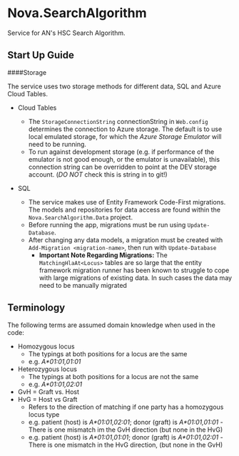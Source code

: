 # Nova.SearchAlgorithm
Service for AN's HSC Search Algorithm.

## Start Up Guide

####Storage

The service uses two storage methods for different data, SQL and Azure Cloud Tables.

- Cloud Tables
    - The `StorageConnectionString` connectionString in `Web.config` determines the connection to Azure storage. 
    The default is to use local emulated storage, for which the *Azure Storage Emulator* will need to be running. 
    - To run against development storage (e.g. if performance of the emulator is not good enough, or the emulator is 
    unavailable), this connection string can be overridden to point at the DEV storage account. (*DO NOT* check this is string in to git!)
    
- SQL
    - The service makes use of Entity Framework Code-First migrations. The models and repositories for data access
    are found within the `Nova.SearchAlgorithm.Data` project.
    - Before running the app, migrations must be run using `Update-Database`. 
    - After changing any data models, a migration must be created with `Add-Migration <migration-name>`, then run with `Update-Database`
      - **Important Note Regarding Migrations:** The `MatchingHlaAt<Locus>` tables are so large that the entity framework 
      migration runner has been known to struggle to cope with large migrations of existing data. 
     In such cases the data may need to be manually migrated
     
     

## Terminology

The following terms are assumed domain knowledge when used in the code:

* Homozygous locus
  - The typings at both positions for a locus are the same
  - e.g. *A\*01:01,01:01*
* Heterozygous locus
  - The typings at both positions for a locus are not the same
  - e.g. *A\*01:01,02:01*
* GvH = Graft vs. Host 
* HvG = Host vs Graft
  - Refers to the direction of matching if one party has a homozygous locus type
  - e.g. patient (host) is *A\*01:01,02:01*; donor (graft) is *A\*01:01,01:01* - There is one mismatch im the GvH direction (but none in the HvG)
  - e.g. patient (host) is *A\*01:01,01:01*; donor (graft) is *A\*01:01,02:01* - There is one mismatch in the HvG direction, (but none in the GvH)
